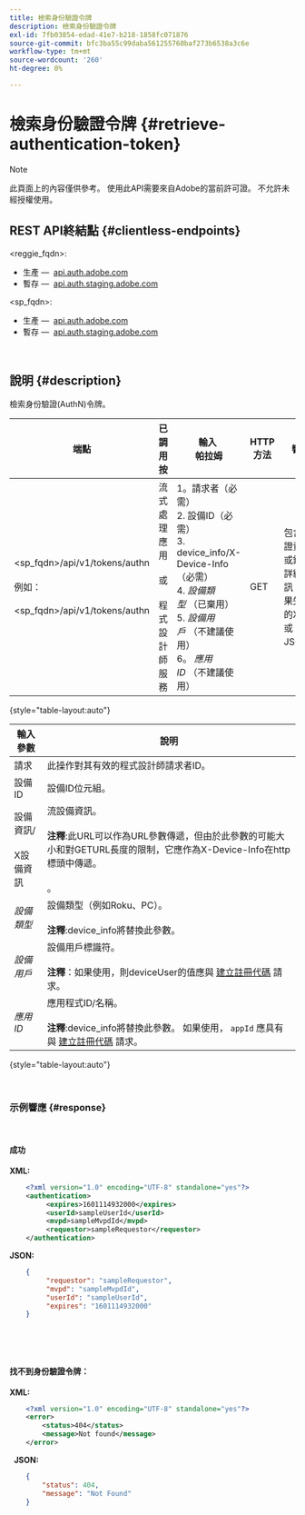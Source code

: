 ```yaml
---
title: 檢索身份驗證令牌
description: 檢索身份驗證令牌
exl-id: 7fb03854-edad-41e7-b218-1858fc071876
source-git-commit: bfc3ba55c99daba561255760baf273b6538a3c6e
workflow-type: tm+mt
source-wordcount: '260'
ht-degree: 0%

---
```


# 檢索身份驗證令牌 {#retrieve-authentication-token}

>[!NOTE]
>
>此頁面上的內容僅供參考。 使用此API需要來自Adobe的當前許可證。 不允許未經授權使用。

## REST API終結點 {#clientless-endpoints}

&lt;reggie_fqdn>:

* 生產 —  [api.auth.adobe.com](http://api.auth.adobe.com/)
* 暫存 —  [api.auth.staging.adobe.com](http://api.auth-staging.adobe.com/)

&lt;sp_fqdn>:

* 生產 —  [api.auth.adobe.com](http://api.auth.adobe.com/)
* 暫存 —  [api.auth.staging.adobe.com](http://api.auth-staging.adobe.com/)

</br>

## 說明 {#description}

檢索身份驗證(AuthN)令牌。  

| 端點 | 已調用  </br>按 | 輸入   </br>帕拉姆 | HTTP  </br>方法 | 響應 | HTTP  </br>響應 |
| --- | --- | --- | --- | --- | --- |
| &lt;sp_fqdn>/api/v1/tokens/authn</br></br>例如：</br></br>&lt;sp_fqdn>/api/v1/tokens/authn | 流式處理應用</br></br>或</br></br>程式設計師服務 | 1。請求者（必需）</br>2.  設備ID（必需）</br>3.  device_info/X-Device-Info（必需）</br>4.  _設備類型_ （已棄用）</br>5.  _設備用戶_ （不建議使用）</br>6。  _應用ID_ （不建議使用） | GET | 包含驗證資訊或錯誤詳細資訊（如果失敗）的XML或JSON。 | 200 — 成功。  </br>404 — 未找到令牌  </br>410 — 令牌已過期 |

{style="table-layout:auto"}


| 輸入參數 | 說明 |
| --- | --- |
| 請求 | 此操作對其有效的程式設計師請求者ID。 |
| 設備ID | 設備ID位元組。 |
| 設備資訊/</br></br>X設備資訊 | 流設備資訊。</br></br>**注釋**:此URL可以作為URL參數傳遞，但由於此參數的可能大小和對GETURL長度的限制，它應作為X-Device-Info在http標頭中傳遞。 </br></br><!--See the full details in [Passing Device and Connection Information](http://tve.helpdocsonline.com/passing-device-information)-->。 |
| _設備類型_ | 設備類型（例如Roku、PC）。</br></br>**注釋**:device_info將替換此參數。 |
| _設備用戶_ | 設備用戶標識符。</br></br>**注釋**：如果使用，則deviceUser的值應與 [建立註冊代碼](/help/authentication/registration-code-request.md) 請求。 |
| _應用ID_ | 應用程式ID/名稱。 </br></br>**注釋**:device_info將替換此參數。 如果使用， `appId` 應具有與 [建立註冊代碼](/help/authentication/registration-code-request.md) 請求。 |

{style="table-layout:auto"}

</br>

### 示例響應 {#response}

 

#### 成功

**XML:**

```XML
    <?xml version="1.0" encoding="UTF-8" standalone="yes"?>
    <authentication>
         <expires>1601114932000</expires>
         <userId>sampleUserId</userId>
         <mvpd>sampleMvpdId</mvpd>
         <requestor>sampleRequestor</requestor>
    </authentication>
```


**JSON:**

```JSON
    {
         "requestor": "sampleRequestor",
         "mvpd": "sampleMvpdId",
         "userId": "sampleUserId",
         "expires": "1601114932000"
    }
```

 

 

#### 找不到身份驗證令牌：

**XML:**

```XML
    <?xml version="1.0" encoding="UTF-8" standalone="yes"?>
    <error>
        <status>404</status>
        <message>Not found</message>
    </error>
```

 
**JSON:**

```JSON
    {
        "status": 404,
        "message": "Not Found"
    }
```
